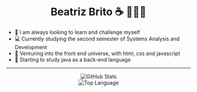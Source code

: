 <!-- [![Typing SVG](https://readme-typing-svg.demolab.com?size=30&duration=2000&pause=1000&color=5433FF&center=true&vCenter=true&width=1000&lines=My+name+is+Beatriz;But+everyone+call's+me+Bea;I'm+26+years+old;Welcome+to+my+profile!+)](https://git.io/typing-svg) -->
<h1 align="center">Beatriz Brito ☕ 🧑🏾‍💻</h1>
<ul>
    <li>📔 I am always looking to learn and challenge myself</li>
    <li>💻 Currently studying the second semester of Systems Analysis and Development</li>
    <li>👏 Venturing into the front end universe, with html, css and javascript </li>
    <li>👀 Starting to study java as a back-end language</li>
</ul>
<hr></hr>
<p align="center">
    <img alt = "GitHub Stats" src="https://github-readme-stats.vercel.app/api?username=bea-brito&show_icons=true&hide=issues&hide_border=true&theme=darcula">
    <br>
    <img alt = "Top Language" src="https://github-readme-stats.vercel.app/api/top-langs/?username=bea-brito&hide_border=true&theme=darcula"
</p>



